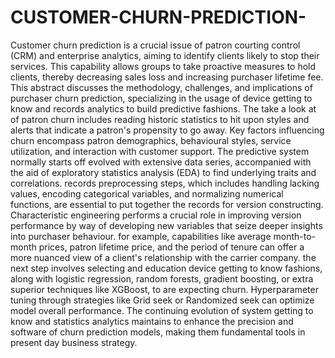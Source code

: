 # CUSTOMER-CHURN-PREDICTION-
Customer churn prediction is a crucial issue of patron courting control (CRM) and enterprise analytics, aiming to identify clients likely to stop their services. This capability allows groups to take proactive measures to hold clients, thereby decreasing sales loss and increasing purchaser lifetime fee. 
This abstract discusses the methodology, challenges, and implications of purchaser churn prediction, specializing in the usage of device getting to know and records analytics to build predictive fashions. The take a look at of patron churn includes reading historic statistics to hit upon styles and alerts that indicate a patron's propensity to go away. Key factors influencing churn encompass patron demographics, behavioural styles, service utilization, and interaction with customer support. The predictive system normally starts off evolved with extensive data series, accompanied with the aid of exploratory statistics analysis (EDA) to find underlying traits and correlations. records preprocessing steps, which includes handling lacking values, encoding categorical variables, and normalizing numerical functions, are essential to put together the records for version constructing. Characteristic engineering performs a crucial role in improving version performance by way of developing new variables that seize deeper insights into purchaser behaviour. for example, capabilities like average month-to-month prices, patron lifetime price, and the period of tenure can offer a more nuanced view of a client's relationship with the carrier company. the next step involves selecting and education device getting to know fashions, along with logistic regression, random forests, gradient boosting, or extra superior techniques like XGBoost, to are expecting churn. Hyperparameter tuning through strategies like Grid seek or Randomized seek can optimize model overall performance. The continuing evolution of system getting to know and statistics analytics maintains to enhance the precision and software of churn prediction models, making them fundamental tools in present day business strategy.

